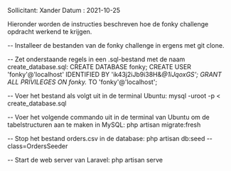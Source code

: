 Sollicitant: Xander
Datum      : 2021-10-25


Hieronder worden de instructies beschreven hoe de fonky challenge opdracht werkend te krijgen.



-- Installeer de bestanden van de fonky challenge in ergens met git clone.


-- Zet onderstaande regels in een .sql-bestand met de naam create_database.sql:
CREATE DATABASE fonky;
CREATE USER 'fonky'@'localhost' IDENTIFIED BY 'ik43j2iJb9i38H&*@1iJqoxGS';
GRANT ALL PRIVILEGES ON fonky.* TO 'fonky'@'localhost';


-- Voer het bestand als volgt uit in de terminal Ubuntu:
mysql -uroot -p  <  create_database.sql


-- Voer het volgende commando uit in de terminal van Ubuntu om de tabelstructuren aan te maken in MySQL:
php artisan migrate:fresh


-- Stop het bestand orders.csv in de database:
php artisan db:seed --class=OrdersSeeder


-- Start de web server van Laravel:
php artisan serve


